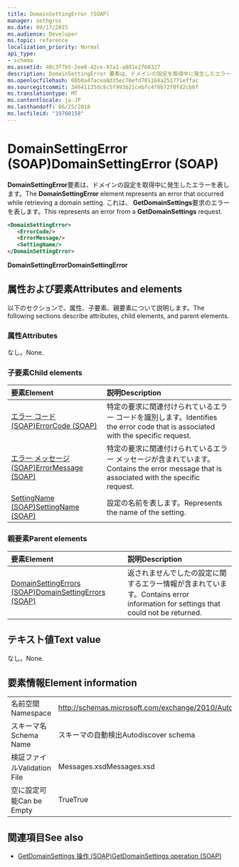 ```yaml
---
title: DomainSettingError (SOAP)
manager: sethgros
ms.date: 09/17/2015
ms.audience: Developer
ms.topic: reference
localization_priority: Normal
api_type:
- schema
ms.assetid: 48c3f7b5-2ee0-42ce-97a1-a881e2f60327
description: DomainSettingError 要素は、ドメインの設定を取得中に発生したエラーを表します。 これは、GetDomainSettings 要求のエラーを表します。
ms.openlocfilehash: 08b0a47acea8d35ec78efd701168a251771effac
ms.sourcegitcommit: 34041125dc8c5f993b21cebfc4f8b72f0fd2cb6f
ms.translationtype: MT
ms.contentlocale: ja-JP
ms.lasthandoff: 06/25/2018
ms.locfileid: "19760158"
---
```

# <a name="domainsettingerror-soap"></a><span data-ttu-id="45e0a-104">DomainSettingError (SOAP)</span><span class="sxs-lookup"><span data-stu-id="45e0a-104">DomainSettingError (SOAP)</span></span>

<span data-ttu-id="45e0a-105">**DomainSettingError**要素は、ドメインの設定を取得中に発生したエラーを表します。</span><span class="sxs-lookup"><span data-stu-id="45e0a-105">The **DomainSettingError** element represents an error that occurred while retrieving a domain setting.</span></span> <span data-ttu-id="45e0a-106">これは、 **GetDomainSettings**要求のエラーを表します。</span><span class="sxs-lookup"><span data-stu-id="45e0a-106">This represents an error from a **GetDomainSettings** request.</span></span> 
  
```XML
<DomainSettingError>
   <ErrorCode/>
   <ErrorMessage/>
   <SettingName/>
</DomainSettingError>
```

 <span data-ttu-id="45e0a-107">**DomainSettingError**</span><span class="sxs-lookup"><span data-stu-id="45e0a-107">**DomainSettingError**</span></span>
## <a name="attributes-and-elements"></a><span data-ttu-id="45e0a-108">属性および要素</span><span class="sxs-lookup"><span data-stu-id="45e0a-108">Attributes and elements</span></span>

<span data-ttu-id="45e0a-109">以下のセクションで、属性、子要素、親要素について説明します。</span><span class="sxs-lookup"><span data-stu-id="45e0a-109">The following sections describe attributes, child elements, and parent elements.</span></span>
  
### <a name="attributes"></a><span data-ttu-id="45e0a-110">属性</span><span class="sxs-lookup"><span data-stu-id="45e0a-110">Attributes</span></span>

<span data-ttu-id="45e0a-111">なし。</span><span class="sxs-lookup"><span data-stu-id="45e0a-111">None.</span></span>
  
### <a name="child-elements"></a><span data-ttu-id="45e0a-112">子要素</span><span class="sxs-lookup"><span data-stu-id="45e0a-112">Child elements</span></span>

|<span data-ttu-id="45e0a-113">**要素**</span><span class="sxs-lookup"><span data-stu-id="45e0a-113">**Element**</span></span>|<span data-ttu-id="45e0a-114">**説明**</span><span class="sxs-lookup"><span data-stu-id="45e0a-114">**Description**</span></span>|
|:-----|:-----|
|[<span data-ttu-id="45e0a-115">エラー コード (SOAP)</span><span class="sxs-lookup"><span data-stu-id="45e0a-115">ErrorCode (SOAP)</span></span>](errorcode-soap.md) <br/> |<span data-ttu-id="45e0a-116">特定の要求に関連付けられているエラー コードを識別します。</span><span class="sxs-lookup"><span data-stu-id="45e0a-116">Identifies the error code that is associated with the specific request.</span></span>  <br/> |
|[<span data-ttu-id="45e0a-117">エラー メッセージ (SOAP)</span><span class="sxs-lookup"><span data-stu-id="45e0a-117">ErrorMessage (SOAP)</span></span>](errormessage-soap.md) <br/> |<span data-ttu-id="45e0a-118">特定の要求に関連付けられているエラー メッセージが含まれています。</span><span class="sxs-lookup"><span data-stu-id="45e0a-118">Contains the error message that is associated with the specific request.</span></span>  <br/> |
|[<span data-ttu-id="45e0a-119">SettingName (SOAP)</span><span class="sxs-lookup"><span data-stu-id="45e0a-119">SettingName (SOAP)</span></span>](settingname-soap.md) <br/> |<span data-ttu-id="45e0a-120">設定の名前を表します。</span><span class="sxs-lookup"><span data-stu-id="45e0a-120">Represents the name of the setting.</span></span>  <br/> |
   
### <a name="parent-elements"></a><span data-ttu-id="45e0a-121">親要素</span><span class="sxs-lookup"><span data-stu-id="45e0a-121">Parent elements</span></span>

|<span data-ttu-id="45e0a-122">**要素**</span><span class="sxs-lookup"><span data-stu-id="45e0a-122">**Element**</span></span>|<span data-ttu-id="45e0a-123">**説明**</span><span class="sxs-lookup"><span data-stu-id="45e0a-123">**Description**</span></span>|
|:-----|:-----|
|[<span data-ttu-id="45e0a-124">DomainSettingErrors (SOAP)</span><span class="sxs-lookup"><span data-stu-id="45e0a-124">DomainSettingErrors (SOAP)</span></span>](domainsettingerrors-soap.md) <br/> |<span data-ttu-id="45e0a-125">返されませんでしたの設定に関するエラー情報が含まれています。</span><span class="sxs-lookup"><span data-stu-id="45e0a-125">Contains error information for settings that could not be returned.</span></span>  <br/> |
   
## <a name="text-value"></a><span data-ttu-id="45e0a-126">テキスト値</span><span class="sxs-lookup"><span data-stu-id="45e0a-126">Text value</span></span>

<span data-ttu-id="45e0a-127">なし。</span><span class="sxs-lookup"><span data-stu-id="45e0a-127">None.</span></span>
  
## <a name="element-information"></a><span data-ttu-id="45e0a-128">要素情報</span><span class="sxs-lookup"><span data-stu-id="45e0a-128">Element information</span></span>

|||
|:-----|:-----|
|<span data-ttu-id="45e0a-129">名前空間</span><span class="sxs-lookup"><span data-stu-id="45e0a-129">Namespace</span></span>  <br/> |http://schemas.microsoft.com/exchange/2010/Autodiscover  <br/> |
|<span data-ttu-id="45e0a-130">スキーマ名</span><span class="sxs-lookup"><span data-stu-id="45e0a-130">Schema Name</span></span>  <br/> |<span data-ttu-id="45e0a-131">スキーマの自動検出</span><span class="sxs-lookup"><span data-stu-id="45e0a-131">Autodiscover schema</span></span>  <br/> |
|<span data-ttu-id="45e0a-132">検証ファイル</span><span class="sxs-lookup"><span data-stu-id="45e0a-132">Validation File</span></span>  <br/> |<span data-ttu-id="45e0a-133">Messages.xsd</span><span class="sxs-lookup"><span data-stu-id="45e0a-133">Messages.xsd</span></span>  <br/> |
|<span data-ttu-id="45e0a-134">空に設定可能</span><span class="sxs-lookup"><span data-stu-id="45e0a-134">Can be Empty</span></span>  <br/> |<span data-ttu-id="45e0a-135">True</span><span class="sxs-lookup"><span data-stu-id="45e0a-135">True</span></span>  <br/> |
   
## <a name="see-also"></a><span data-ttu-id="45e0a-136">関連項目</span><span class="sxs-lookup"><span data-stu-id="45e0a-136">See also</span></span>

- [<span data-ttu-id="45e0a-137">GetDomainSettings 操作 (SOAP)</span><span class="sxs-lookup"><span data-stu-id="45e0a-137">GetDomainSettings operation (SOAP)</span></span>](getdomainsettings-operation-soap.md)

